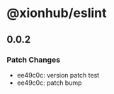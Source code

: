 # @xionhub/eslint

## 0.0.2

### Patch Changes

- ee49c0c: version patch test
- ee49c0c: patch bump
